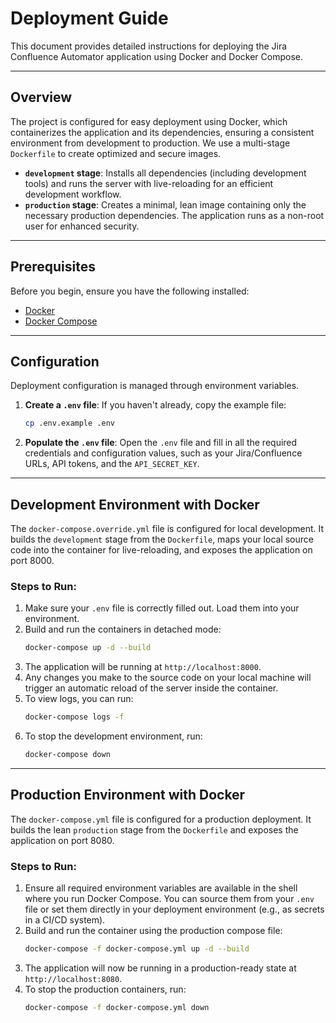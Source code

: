 # Deployment Guide

This document provides detailed instructions for deploying the Jira Confluence Automator application using Docker and Docker Compose.

---

## Overview

The project is configured for easy deployment using Docker, which containerizes the application and its dependencies, ensuring a consistent environment from development to production. We use a multi-stage `Dockerfile` to create optimized and secure images.

-   **`development` stage**: Installs all dependencies (including development tools) and runs the server with live-reloading for an efficient development workflow.
-   **`production` stage**: Creates a minimal, lean image containing only the necessary production dependencies. The application runs as a non-root user for enhanced security.

---

## Prerequisites

Before you begin, ensure you have the following installed:

-   [Docker](https://www.docker.com/get-started)
-   [Docker Compose](https://docs.docker.com/compose/install/)

---

## Configuration

Deployment configuration is managed through environment variables.

1.  **Create a `.env` file**: If you haven't already, copy the example file:
    ```bash
    cp .env.example .env
    ```
2.  **Populate the `.env` file**: Open the `.env` file and fill in all the required credentials and configuration values, such as your Jira/Confluence URLs, API tokens, and the `API_SECRET_KEY`.

---

## Development Environment with Docker

The `docker-compose.override.yml` file is configured for local development. It builds the `development` stage from the `Dockerfile`, maps your local source code into the container for live-reloading, and exposes the application on port 8000.

### Steps to Run:

1.  Make sure your `.env` file is correctly filled out. Load them into your environment.
2.  Build and run the containers in detached mode:
    ```bash
    docker-compose up -d --build
    ```
3.  The application will be running at `http://localhost:8000`.
4.  Any changes you make to the source code on your local machine will trigger an automatic reload of the server inside the container.
5.  To view logs, you can run:
    ```bash
    docker-compose logs -f
    ```
6.  To stop the development environment, run:
    ```bash
    docker-compose down
    ```

---

## Production Environment with Docker

The `docker-compose.yml` file is configured for a production deployment. It builds the lean `production` stage from the `Dockerfile` and exposes the application on port 8080.

### Steps to Run:

1.  Ensure all required environment variables are available in the shell where you run Docker Compose. You can source them from your `.env` file or set them directly in your deployment environment (e.g., as secrets in a CI/CD system).
2.  Build and run the container using the production compose file:
    ```bash
    docker-compose -f docker-compose.yml up -d --build
    ```
3.  The application will now be running in a production-ready state at `http://localhost:8080`.
4.  To stop the production containers, run:
    ```bash
    docker-compose -f docker-compose.yml down
